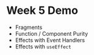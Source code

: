 # Week 5 Demo

- Fragments
- Function / Component Purity
- Effects with Event Handlers
- Effects with `useEffect`
